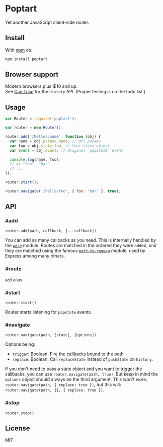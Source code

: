 # Poptart

Yet another JavaScript client-side router.

## Install

With [npm](http://npmjs.org) do:

```bash
npm install poptart
```

## Browser support

Modern browsers plus IE10 and up.   
See [Can I use](http://caniuse.com/#search=history) for the `history` API.
(Proper testing is on the todo list.)

## Usage

```js
var Router = require('poptart');

var router = new Router();

router.add('/hello/:name', function (obj) {
  var name = obj.params.name; // Url params
  var foo = obj.state.foo; // Your state object
  var event = obj.event; // Original `popstate` event

  console.log(name, foo);
  // => "foo", "bar"
  // ...
});

router.start();

router.navigate('/hello/foo', { foo: 'bar' }, true);
```

## API

### \#add

`router.add(path, callback, [...callback])`

You can add as many callbacks as you need. This is internally handled by the [`ware`](https://www.npmjs.org/package/ware) module.
Routes are matched in the ordered they were `add`ed, and they are matched using the famous [`path-to-regexp`](https://www.npmjs.org/package/path-to-regexp) module, used by Express among many others.

### \#route 

`add` alias

### \#start

`router.start()`

Router starts listening for `popstate` events.

### \#navigate

`router.navigate(path, [state], [options])`

Options being:

- `trigger`: Boolean. Fire the callbacks bound to the path
- `replace`: Boolean. Call `replaceState` instead of `pushState` on `history`.

If you don't need to pass a state object and you want to trigger the callbacks, you can use `router.navigate(path, true)`. But keep in mind the `options` object should always be the third argument. This won't work: `router.navigate(path, { replace: true })`, but this will: `router.navigate(path, {}, { replace: true })`.

### \#stop

`router.stop()`

## License

MIT
